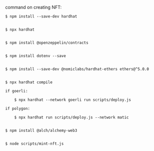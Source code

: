 command on creating NFT:


	$ npm install --save-dev hardhat 


	$ npx hardhat


	$ npm install @openzeppelin/contracts


	$ npm install dotenv --save


	$ npm install --save-dev @nomiclabs/hardhat-ethers ethers@^5.0.0


	$ npx hardhat compile
	
	if goerli:

		$ npx hardhat --network goerli run scripts/deploy.js
	
	if polygon:
	
		$ npx hardhat run scripts/deploy.js --network matic


	$ npm install @alch/alchemy-web3


	$ node scripts/mint-nft.js
